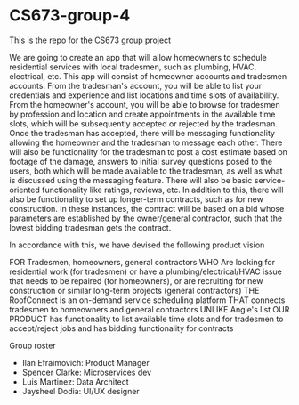 # CS673-group-4
This is the repo for the CS673 group project


We are going to create an app that will allow homeowners to schedule residential services with local tradesmen, such as plumbing, HVAC, electrical, etc. This app will consist of homeowner accounts and tradesmen accounts. From the tradesman's account, you will be able to list your credentials and experience and list locations and time slots of availability. From the homeowner's account, you will be able to browse for tradesmen by profession and location and create appointments in the available time slots, which will be subsequently accepted or rejected by the tradesman. Once the tradesman has accepted, there will be messaging functionality allowing the homeowner and the tradesman to message each other. There will also be functionality for the tradesman to post a cost estimate based on footage of the damage, answers to initial survey questions posed to the users, both which will be made available to the tradesman, as well as what is discussed using the messaging feature. There will also be basic service-oriented functionality like ratings, reviews, etc. In addition to this, there will also be functionality to set up longer-term contracts, such as for new construction. In these instances, the contract will be based on a bid whose parameters are established by the owner/general contractor, such that the lowest bidding tradesman gets the contract.

In accordance with this, we have devised the following product vision

FOR Tradesmen, homeowners, general contractors
WHO Are looking for residential work (for tradesmen) or have a plumbing/electrical/HVAC issue that needs to be repaired (for homeowners), or are recruiting for new construction or similar long-term projects (general contractors)
THE RoofConnect is an on-demand service scheduling platform
THAT connects tradesmen to homeowners and general contractors
UNLIKE Angie's list
OUR PRODUCT has functionality to list available time slots and for tradesmen to accept/reject jobs and has bidding functionality for contracts

Group roster
- Ilan Efraimovich: Product Manager
- Spencer Clarke: Microservices dev
- Luis Martinez: Data Architect
- Jaysheel Dodia: UI/UX designer
